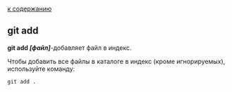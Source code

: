 [к содержанию](./readme.md)


## git add

**git add *[файл]***-добавляет файл в индекс.

Чтобы добавить все файлы в каталоге в индекс (кроме игнорируемых), используйте команду:

```TypeScript=
git add .
```
